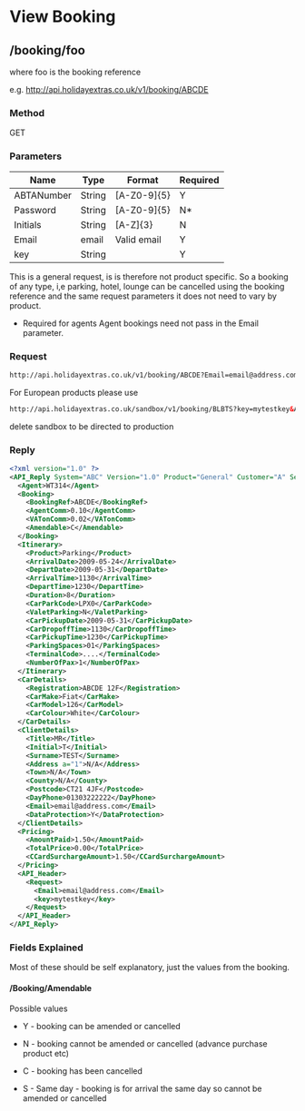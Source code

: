 # View Booking



## /booking/foo

where foo is the booking reference

e.g. http://api.holidayextras.co.uk/v1/booking/ABCDE

### Method

GET








### Parameters

 | Name       | Type   | Format      | Required | 
 | ----       | ----   | ------      | -------- | 
 | ABTANumber | String | [A-Z0-9]{5} | Y        | 
 | Password   | String | [A-Z0-9]{5} | N*       | 
 | Initials   | String | [A-Z]{3}    | N        | 
 | Email      | email  | Valid email | Y        | 
 | key        | String |             | Y        | 


This is a general request, is is therefore not product specific. So a booking of any type, i,e parking, hotel, lounge can be cancelled using the booking reference and the same request parameters it does not need to vary by product.

* Required for agents Agent bookings need not pass in the Email parameter.

### Request

```html
http://api.holidayextras.co.uk/v1/booking/ABCDE?Email=email@address.com&key=mytestkey
```

For European products please use
```html
http://api.holidayextras.co.uk/sandbox/v1/booking/BLBTS?key=mytestkey&ABTANumber=32877&Password=RADEN&System=ABG
```

delete sandbox to be directed to production



### Reply

```xml
<?xml version="1.0" ?>
<API_Reply System="ABC" Version="1.0" Product="General" Customer="A" Session="999999999" RequestCode="7" Result="OK">
  <Agent>WT314</Agent>
  <Booking>
    <BookingRef>ABCDE</BookingRef>
    <AgentComm>0.10</AgentComm>
    <VATonComm>0.02</VATonComm>
    <Amendable>C</Amendable>
  </Booking>
  <Itinerary>
    <Product>Parking</Product>
    <ArrivalDate>2009-05-24</ArrivalDate>
    <DepartDate>2009-05-31</DepartDate>
    <ArrivalTime>1130</ArrivalTime>
    <DepartTime>1230</DepartTime>
    <Duration>8</Duration>
    <CarParkCode>LPX0</CarParkCode>
    <ValetParking>N</ValetParking>
    <CarPickupDate>2009-05-31</CarPickupDate>
    <CarDropoffTime>1130</CarDropoffTime>
    <CarPickupTime>1230</CarPickupTime>
    <ParkingSpaces>01</ParkingSpaces>
    <TerminalCode>....</TerminalCode>
    <NumberOfPax>1</NumberOfPax>
  </Itinerary>
  <CarDetails>
    <Registration>ABCDE 12F</Registration>
    <CarMake>Fiat</CarMake>
    <CarModel>126</CarModel>
    <CarColour>White</CarColour>
  </CarDetails>
  <ClientDetails>
    <Title>MR</Title>
    <Initial>T</Initial>
    <Surname>TEST</Surname>
    <Address a="1">N/A</Address>
    <Town>N/A</Town>
    <County>N/A</County>
    <Postcode>CT21 4JF</Postcode>
    <DayPhone>01303222222</DayPhone>
    <Email>email@address.com</Email>
    <DataProtection>Y</DataProtection>
  </ClientDetails>
  <Pricing>
    <AmountPaid>1.50</AmountPaid>
    <TotalPrice>0.00</TotalPrice>
    <CCardSurchargeAmount>1.50</CCardSurchargeAmount>
  </Pricing>
  <API_Header>
    <Request>
      <Email>email@address.com</Email>
      <key>mytestkey</key>
    </Request>
  </API_Header>
</API_Reply>
```


### Fields Explained

Most of these should be self explanatory, just the values from the booking.

#### /Booking/Amendable

Possible values


*  Y - booking can be amended or cancelled

*  N - booking cannot be amended or cancelled (advance purchase product etc)

*  C - booking has been cancelled

*  S - Same day - booking is for arrival the same day so cannot be amended or cancelled

